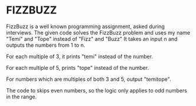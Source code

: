 # FIZZBUZZ
FizzBuzz is a well known programming assignment, asked during interviews. The given code solves the FizzBuzz problem and uses my name "Temi" and "Tope" instead of "Fizz" and "Buzz"
It takes an input n and outputs the numbers from 1 to n.

For each multiple of 3, it prints "temi" instead of the number.

For each multiple of 5, prints "tope" instead of the number.

For numbers which are multiples of both 3 and 5, output "temitope".

The code to skips even numbers, so the logic only applies to odd numbers in the range.
